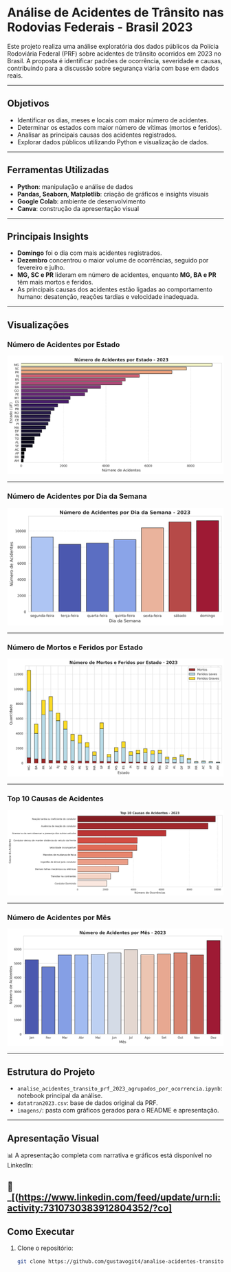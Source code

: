 # Análise de Acidentes de Trânsito nas Rodovias Federais - Brasil 2023

Este projeto realiza uma análise exploratória dos dados públicos da Polícia Rodoviária Federal (PRF) sobre acidentes de trânsito ocorridos em 2023 no Brasil. A proposta é identificar padrões de ocorrência, severidade e causas, contribuindo para a discussão sobre segurança viária com base em dados reais.

---

## Objetivos

- Identificar os dias, meses e locais com maior número de acidentes.
- Determinar os estados com maior número de vítimas (mortos e feridos).
- Analisar as principais causas dos acidentes registrados.
- Explorar dados públicos utilizando Python e visualização de dados.

---

## Ferramentas Utilizadas

- **Python**: manipulação e análise de dados
- **Pandas, Seaborn, Matplotlib**: criação de gráficos e insights visuais
- **Google Colab**: ambiente de desenvolvimento
- **Canva**: construção da apresentação visual

---

## Principais Insights

- **Domingo** foi o dia com mais acidentes registrados.
- **Dezembro** concentrou o maior volume de ocorrências, seguido por fevereiro e julho.
- **MG, SC e PR** lideram em número de acidentes, enquanto **MG, BA e PR** têm mais mortos e feridos.
- As principais causas dos acidentes estão ligadas ao comportamento humano: desatenção, reações tardias e velocidade inadequada.

---

## Visualizações

### Número de Acidentes por Estado

![Acidentes por Estado](https://github.com/gustavogit4/analise-acidentes-transito-2023/blob/main/imagens/acidentes_por_estado.png?raw=true)

---

### Número de Acidentes por Dia da Semana

![Acidentes por Dia](https://github.com/gustavogit4/analise-acidentes-transito-2023/blob/main/imagens/acidentes_por_dia.png?raw=true)

---

### Número de Mortos e Feridos por Estado

![Vítimas por Estado](https://github.com/gustavogit4/analise-acidentes-transito-2023/blob/main/imagens/vitimas_por_estado.png?raw=true)

---

### Top 10 Causas de Acidentes

![Causas de Acidentes](https://github.com/gustavogit4/analise-acidentes-transito-2023/blob/main/imagens/principais_causas.png?raw=true)

---

### Número de Acidentes por Mês

![Acidentes por Mês](https://github.com/gustavogit4/analise-acidentes-transito-2023/blob/main/imagens/acidentes_por_mes.png?raw=true)

---

## Estrutura do Projeto

- `analise_acidentes_transito_prf_2023_agrupados_por_ocorrencia.ipynb`: notebook principal da análise.
- `datatran2023.csv`: base de dados original da PRF.
- `imagens/`: pasta com gráficos gerados para o README e apresentação.

---

## Apresentação Visual

📊 A apresentação completa com narrativa e gráficos está disponível no LinkedIn:  

🔗 _[(https://www.linkedin.com/feed/update/urn:li:activity:7310730383912804352/?co]
---

## Como Executar

1. Clone o repositório:
   ```bash
   git clone https://github.com/gustavogit4/analise-acidentes-transito-2023.git

